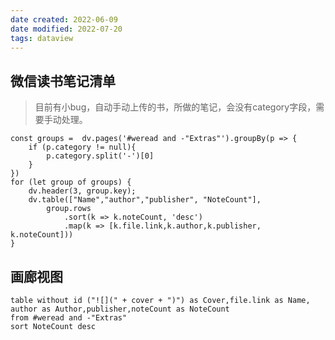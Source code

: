 ```yaml
---
date created: 2022-06-09
date modified: 2022-07-20
tags: dataview
---
```


## 微信读书笔记清单

> 目前有小bug，自动手动上传的书，所做的笔记，会没有category字段，需要手动处理。
```dataviewjs
const groups =  dv.pages('#weread and -"Extras"').groupBy(p => {
    if (p.category != null){
        p.category.split('-')[0]
    }
})
for (let group of groups) {
	dv.header(3, group.key);
	dv.table(["Name","author","publisher", "NoteCount"],
		group.rows
			.sort(k => k.noteCount, 'desc')
			.map(k => [k.file.link,k.author,k.publisher, k.noteCount]))
}
```

## 画廊视图

```dataview
table without id ("![](" + cover + ")") as Cover,file.link as Name, author as Author,publisher,noteCount as NoteCount
from #weread and -"Extras"
sort NoteCount desc
```
